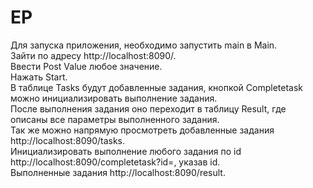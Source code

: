 # EP
Для запуска приложения, необходимо запустить main в Main. <br/>
Зайти по адресу http://localhost:8090/.  <br/>
Ввести Post Value любое значение.  <br/>
Нажать Start.  <br/>
В таблице Tasks будут добавленные задания, кнопкой Completetask можно инициализировать выполнение задания.  <br/>
После выполнения задания оно переходит в таблицу Result, где описаны все параметры выполненного задания.  <br/>
Так же можно напрямую просмотреть добавленные задания http://localhost:8090/tasks.  <br/>
Инициализировать выполнение любого задания по id http://localhost:8090/completetask?id=, указав id.  <br/>
Выполненные задания http://localhost:8090/result.  <br/>
